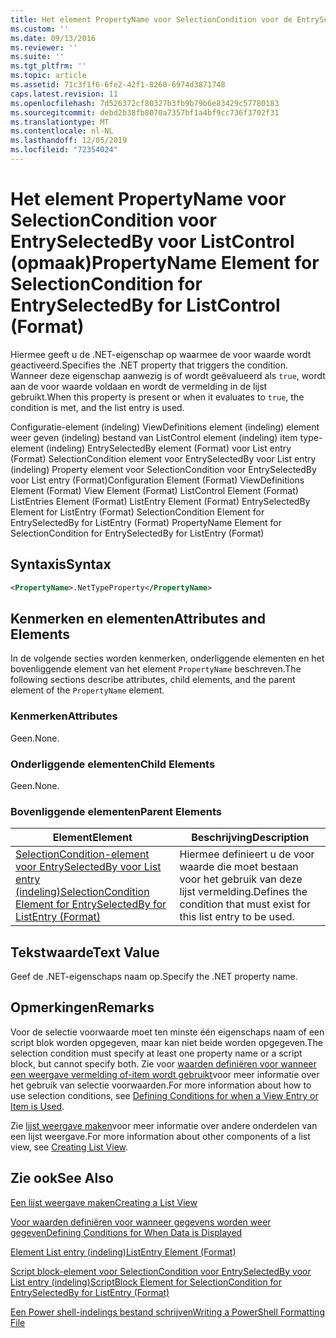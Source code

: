 ```yaml
---
title: Het element PropertyName voor SelectionCondition voor de EntrySelectedBy voor ListControl (indeling) | Microsoft Docs
ms.custom: ''
ms.date: 09/13/2016
ms.reviewer: ''
ms.suite: ''
ms.tgt_pltfrm: ''
ms.topic: article
ms.assetid: 71c3f1f6-6fe2-42f1-8260-6974d3871748
caps.latest.revision: 11
ms.openlocfilehash: 7d526372cf80327b3fb9b79b6e83429c57780183
ms.sourcegitcommit: debd2b38fb8070a7357bf1a4bf9cc736f3702f31
ms.translationtype: MT
ms.contentlocale: nl-NL
ms.lasthandoff: 12/05/2019
ms.locfileid: "72354024"
---
```

# <a name="propertyname-element-for-selectioncondition-for-entryselectedby-for-listcontrol-format"></a><span data-ttu-id="348c9-102">Het element PropertyName voor SelectionCondition voor EntrySelectedBy voor ListControl (opmaak)</span><span class="sxs-lookup"><span data-stu-id="348c9-102">PropertyName Element for SelectionCondition for EntrySelectedBy for ListControl (Format)</span></span>

<span data-ttu-id="348c9-103">Hiermee geeft u de .NET-eigenschap op waarmee de voor waarde wordt geactiveerd.</span><span class="sxs-lookup"><span data-stu-id="348c9-103">Specifies the .NET property that triggers the condition.</span></span> <span data-ttu-id="348c9-104">Wanneer deze eigenschap aanwezig is of wordt geëvalueerd als `true`, wordt aan de voor waarde voldaan en wordt de vermelding in de lijst gebruikt.</span><span class="sxs-lookup"><span data-stu-id="348c9-104">When this property is present or when it evaluates to `true`, the condition is met, and the list entry is used.</span></span>

<span data-ttu-id="348c9-105">Configuratie-element (indeling) ViewDefinitions element (indeling) element weer geven (indeling) bestand van ListControl element (indeling) item type-element (indeling) EntrySelectedBy element (Format) voor List entry (Format) SelectionCondition element voor EntrySelectedBy voor List entry (indeling) Property element voor SelectionCondition voor EntrySelectedBy voor List entry (Format)</span><span class="sxs-lookup"><span data-stu-id="348c9-105">Configuration Element (Format) ViewDefinitions Element (Format) View Element (Format) ListControl Element (Format) ListEntries Element (Format) ListEntry Element (Format) EntrySelectedBy Element for ListEntry (Format) SelectionCondition Element for EntrySelectedBy for ListEntry (Format) PropertyName Element for SelectionCondition for EntrySelectedBy for ListEntry (Format)</span></span>

## <a name="syntax"></a><span data-ttu-id="348c9-106">Syntaxis</span><span class="sxs-lookup"><span data-stu-id="348c9-106">Syntax</span></span>

```xml
<PropertyName>.NetTypeProperty</PropertyName>
```

## <a name="attributes-and-elements"></a><span data-ttu-id="348c9-107">Kenmerken en elementen</span><span class="sxs-lookup"><span data-stu-id="348c9-107">Attributes and Elements</span></span>

<span data-ttu-id="348c9-108">In de volgende secties worden kenmerken, onderliggende elementen en het bovenliggende element van het element `PropertyName` beschreven.</span><span class="sxs-lookup"><span data-stu-id="348c9-108">The following sections describe attributes, child elements, and the parent element of the `PropertyName` element.</span></span>

### <a name="attributes"></a><span data-ttu-id="348c9-109">Kenmerken</span><span class="sxs-lookup"><span data-stu-id="348c9-109">Attributes</span></span>

<span data-ttu-id="348c9-110">Geen.</span><span class="sxs-lookup"><span data-stu-id="348c9-110">None.</span></span>

### <a name="child-elements"></a><span data-ttu-id="348c9-111">Onderliggende elementen</span><span class="sxs-lookup"><span data-stu-id="348c9-111">Child Elements</span></span>

<span data-ttu-id="348c9-112">Geen.</span><span class="sxs-lookup"><span data-stu-id="348c9-112">None.</span></span>

### <a name="parent-elements"></a><span data-ttu-id="348c9-113">Bovenliggende elementen</span><span class="sxs-lookup"><span data-stu-id="348c9-113">Parent Elements</span></span>

|<span data-ttu-id="348c9-114">Element</span><span class="sxs-lookup"><span data-stu-id="348c9-114">Element</span></span>|<span data-ttu-id="348c9-115">Beschrijving</span><span class="sxs-lookup"><span data-stu-id="348c9-115">Description</span></span>|
|-------------|-----------------|
|[<span data-ttu-id="348c9-116">SelectionCondition-element voor EntrySelectedBy voor List entry (indeling)</span><span class="sxs-lookup"><span data-stu-id="348c9-116">SelectionCondition Element for EntrySelectedBy for ListEntry (Format)</span></span>](./selectioncondition-element-for-entryselectedby-for-listcontrol-format.md)|<span data-ttu-id="348c9-117">Hiermee definieert u de voor waarde die moet bestaan voor het gebruik van deze lijst vermelding.</span><span class="sxs-lookup"><span data-stu-id="348c9-117">Defines the condition that must exist for this list entry to be used.</span></span>|

## <a name="text-value"></a><span data-ttu-id="348c9-118">Tekstwaarde</span><span class="sxs-lookup"><span data-stu-id="348c9-118">Text Value</span></span>

<span data-ttu-id="348c9-119">Geef de .NET-eigenschaps naam op.</span><span class="sxs-lookup"><span data-stu-id="348c9-119">Specify the .NET property name.</span></span>

## <a name="remarks"></a><span data-ttu-id="348c9-120">Opmerkingen</span><span class="sxs-lookup"><span data-stu-id="348c9-120">Remarks</span></span>

<span data-ttu-id="348c9-121">Voor de selectie voorwaarde moet ten minste één eigenschaps naam of een script blok worden opgegeven, maar kan niet beide worden opgegeven.</span><span class="sxs-lookup"><span data-stu-id="348c9-121">The selection condition must specify at least one property name or a script block, but cannot specify both.</span></span> <span data-ttu-id="348c9-122">Zie voor [waarden definiëren voor wanneer een weergave vermelding of-item wordt gebruikt](./defining-conditions-for-displaying-data.md)voor meer informatie over het gebruik van selectie voorwaarden.</span><span class="sxs-lookup"><span data-stu-id="348c9-122">For more information about how to use selection conditions, see [Defining Conditions for when a View Entry or Item is Used](./defining-conditions-for-displaying-data.md).</span></span>

<span data-ttu-id="348c9-123">Zie [lijst weergave maken](./creating-a-list-view.md)voor meer informatie over andere onderdelen van een lijst weergave.</span><span class="sxs-lookup"><span data-stu-id="348c9-123">For more information about other components of a list view, see [Creating List View](./creating-a-list-view.md).</span></span>

## <a name="see-also"></a><span data-ttu-id="348c9-124">Zie ook</span><span class="sxs-lookup"><span data-stu-id="348c9-124">See Also</span></span>

[<span data-ttu-id="348c9-125">Een lijst weergave maken</span><span class="sxs-lookup"><span data-stu-id="348c9-125">Creating a List View</span></span>](./creating-a-list-view.md)

[<span data-ttu-id="348c9-126">Voor waarden definiëren voor wanneer gegevens worden weer gegeven</span><span class="sxs-lookup"><span data-stu-id="348c9-126">Defining Conditions for When Data is Displayed</span></span>](./defining-conditions-for-displaying-data.md)

[<span data-ttu-id="348c9-127">Element List entry (indeling)</span><span class="sxs-lookup"><span data-stu-id="348c9-127">ListEntry Element (Format)</span></span>](./listentry-element-for-listcontrol-format.md)

[<span data-ttu-id="348c9-128">Script block-element voor SelectionCondition voor EntrySelectedBy voor List entry (indeling)</span><span class="sxs-lookup"><span data-stu-id="348c9-128">ScriptBlock Element for SelectionCondition for EntrySelectedBy for ListEntry (Format)</span></span>](./scriptblock-element-for-selectioncondition-for-entryselectedby-for-listcontrol-format.md)

[<span data-ttu-id="348c9-129">Een Power shell-indelings bestand schrijven</span><span class="sxs-lookup"><span data-stu-id="348c9-129">Writing a PowerShell Formatting File</span></span>](./writing-a-powershell-formatting-file.md)

